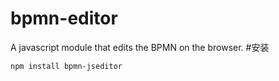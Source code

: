 # bpmn-editor
A javascript module that edits the BPMN on the browser.
#安装
```
npm install bpmn-jseditor
```
